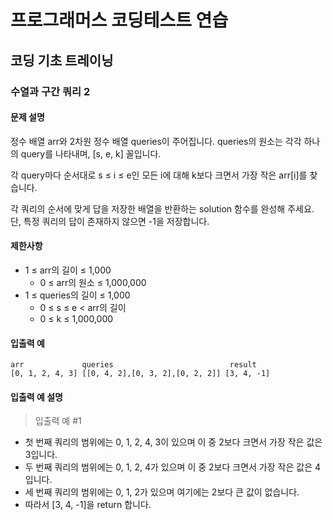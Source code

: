 # 프로그래머스 코딩테스트 연습

## 코딩 기초 트레이닝

### 수열과 구간 쿼리 2

#### 문제 설명
정수 배열 arr와 2차원 정수 배열 queries이 주어집니다. queries의 원소는 각각 하나의 query를 나타내며, [s, e, k] 꼴입니다.

각 query마다 순서대로 s ≤ i ≤ e인 모든 i에 대해 k보다 크면서 가장 작은 arr[i]를 찾습니다.

각 쿼리의 순서에 맞게 답을 저장한 배열을 반환하는 solution 함수를 완성해 주세요.
단, 특정 쿼리의 답이 존재하지 않으면 -1을 저장합니다.

#### 제한사항
- 1 ≤ arr의 길이 ≤ 1,000
    - 0 ≤ arr의 원소 ≤ 1,000,000
- 1 ≤ queries의 길이 ≤ 1,000
    - 0 ≤ s ≤ e < arr의 길이
    - 0 ≤ k ≤ 1,000,000

#### 입출력 예
```
arr	            queries	                         result
[0, 1, 2, 4, 3]	[[0, 4, 2],[0, 3, 2],[0, 2, 2]]	[3, 4, -1]
```

#### 입출력 예 설명
> 입출력 예 #1
- 첫 번째 쿼리의 범위에는 0, 1, 2, 4, 3이 있으며 이 중 2보다 크면서 가장 작은 값은 3입니다.
- 두 번째 쿼리의 범위에는 0, 1, 2, 4가 있으며 이 중 2보다 크면서 가장 작은 값은 4입니다.
- 세 번째 쿼리의 범위에는 0, 1, 2가 있으며 여기에는 2보다 큰 값이 없습니다.
- 따라서 [3, 4, -1]을 return 합니다.